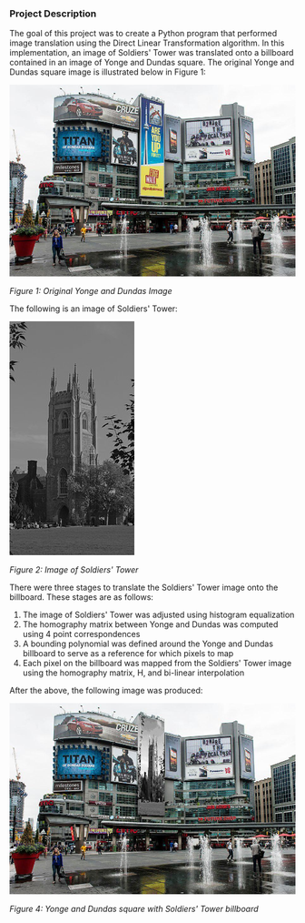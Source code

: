 ### Project Description
The goal of this project was to create a Python program that performed image translation 
using the Direct Linear Transformation algorithm. In this implementation, an image of Soldiers' Tower 
was translated onto a billboard contained in an image of Yonge and Dundas square. The original Yonge and 
Dundas square image is illustrated below in Figure 1:

![](DLTImageTranslation/files/original_image.jpeg)

*Figure 1: Original Yonge and Dundas Image*

The following is an image of Soldiers' Tower:

![](DLTImageTranslation/billboard/uoft_soldiers_tower_dark.png)

*Figure 2: Image of Soldiers' Tower*

There were three stages to translate the Soldiers' Tower image onto the billboard. 
These stages are as follows:
1. The image of Soldiers' Tower was adjusted using histogram equalization
2. The homography matrix between Yonge and Dundas was computed using 4 point 
correspondences
3. A bounding polynomial was defined around the Yonge and Dundas billboard to serve
as a reference for which pixels to map
4. Each pixel on the billboard was mapped from the Soldiers' Tower image using the homography
matrix, H, and bi-linear interpolation

After the above, the following image was produced:

![](DLTImageTranslation/files/final_image.jpeg)

*Figure 4: Yonge and Dundas square with Soldiers' Tower billboard*

